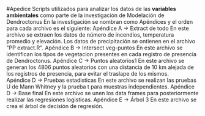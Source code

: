 #Apedice
Scripts utilizados para analizar los datos de las **variables ambientales** como parte de la investigación de Modelación de Dendroctonus
En la investigación se nombran como Apéndices y el orden para cada archivo es el siguiente:
Apéndice A -> Extract de todo
              En este archivo se extraen los datos de número de incendios, temperatura promedio y elevación. Los datos de precipitación se ontienen en el archivo "PP extract.R".
Apéndice B -> Intersect veg-puntos
              En este archivo se identifican los tipos de vegetacion presentes en cada registro de presencia de Dendroctonus.
Apéndice C -> Puntos aleatorios1
              En este archivo se generan los 4806 puntos aleatorios con una distancia de 10 km alejada de los registros de presencia, para evitar el traslape de los mismos.              
Apéndice D -> Pruebas estadisticas
              En este archivo se realizan las pruebas U de Mann Whitney y la prueba t para muestras independientes.
Apéndice D -> Base final
              En este archivo se unen los data frames para posteriormente realizar las regresiones logisticas.
Apéndice E -> Árbol 3 
              En este archivo se crea el árbol de decisión de regresión.
